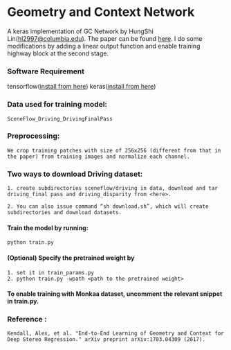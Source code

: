 # Geometry and Context Network

   A keras implementation of GC Network by HungShi Lin(hl2997@columbia.edu). The paper can be found [here](https://arxiv.org/abs/1703.04309).
I do some modifications by adding a linear output function and enable training highway block at the second stage.

### Software Requirement

   tensorflow([install from here](https://www.tensorflow.org/install/)) keras([install from here](https://keras.io/#installation))

### Data used for training model: 
    SceneFlow_Driving_DrivingFinalPass

### Preprocessing:
    We crop training patches with size of 256x256 (different from that in the paper) from training images and normalize each channel.

### Two ways to download Driving dataset: 
    1. create subdirectories sceneflow/driving in data, download and tar driving_final pass and driving_disparity from <here>. 
    
    2. You can also issue command “sh download.sh”, which will create subdirectories and download datasets.

#### Train the model by running:
    python train.py
 
#### (Optional) Specify the pretrained weight by
    1. set it in train_params.py
    2. python train.py -wpath <path to the pretrained weight>

#### To enable training with Monkaa dataset, uncomment the relevant snippet in train.py.

### Reference :
    Kendall, Alex, et al. "End-to-End Learning of Geometry and Context for Deep Stereo Regression." arXiv preprint arXiv:1703.04309 (2017).
